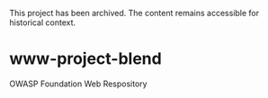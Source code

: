 This project has been archived. The content remains accessible for historical context.

# www-project-blend
OWASP Foundation Web Respository

